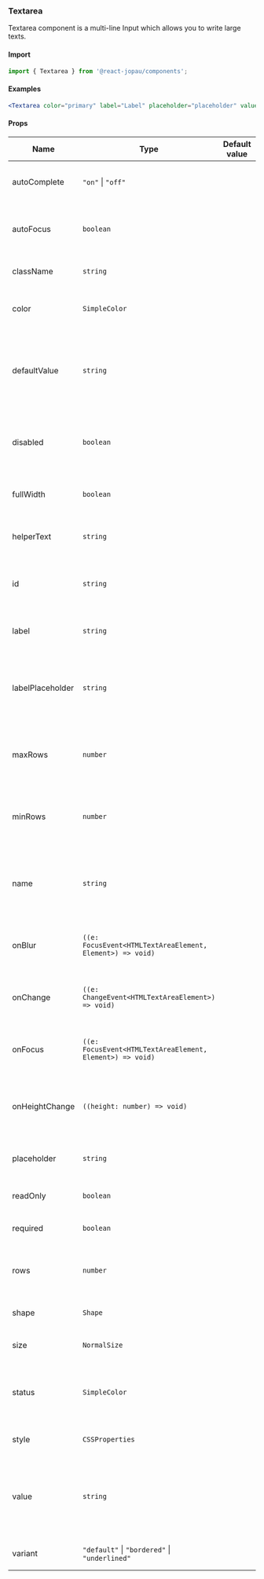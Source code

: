 ### Textarea

Textarea component is a multi-line Input which allows you to write large texts.

#### Import

```jsx
import { Textarea } from '@react-jopau/components';
```

#### Examples

```jsx
<Textarea color="primary" label="Label" placeholder="placeholder" value="text" />
```

#### Props

| Name             | Type                                                      | Default value | Description                                                                                   |
| ---------------- | --------------------------------------------------------- | ------------- | --------------------------------------------------------------------------------------------- |
| autoComplete     | `"on"` \| `"off"`                                         |               | Defines if the input has autocomplete enabled.                                                |
| autoFocus        | `boolean`                                                 |               | Defines the element should receive focus on render.                                           |
| className        | `string`                                                  |               | Classnames applied to root element                                                            |
| color            | `SimpleColor`                                             |               | Defines the color of input text, border and label.                                            |
| defaultValue     | `string`                                                  |               | Defines the default value (uncontrolled) of the current element, used when submitting a form. |
| disabled         | `boolean`                                                 |               | Defines if the element is disabled and not available for interaction.                         |
| fullWidth        | `boolean`                                                 |               | Defines if the button takes the full width of its parent.                                     |
| helperText       | `string`                                                  |               | Defines the helper text of the input element.                                                 |
| id               | `string`                                                  |               | Identifies the element that labels the current element.                                       |
| label            | `string`                                                  |               | Defines the label of the current element.                                                     |
| labelPlaceholder | `string`                                                  |               | Defines the placeholder, it becomes a label element when the input is focused.                |
| maxRows          | `number`                                                  |               | Defines the maximum number of rows of the textarea element.                                   |
| minRows          | `number`                                                  |               | Defines the minimum number of rows of the textarea element.                                   |
| name             | `string`                                                  |               | Define the name for the current element (used for form submission).                           |
| onBlur           | `((e: FocusEvent<HTMLTextAreaElement, Element>) => void)` |               | Function to be called when the element is blurred.                                            |
| onChange         | `((e: ChangeEvent<HTMLTextAreaElement>) => void)`         |               | Function to be called when the element value is changed.                                      |
| onFocus          | `((e: FocusEvent<HTMLTextAreaElement, Element>) => void)` |               | Function to be called when the element is focused.                                            |
| onHeightChange   | `((height: number) => void)`                              |               | Function to be called when the height of the textarea changes.                                |
| placeholder      | `string`                                                  |               | Defines the placeholder of the input element.                                                 |
| readOnly         | `boolean`                                                 |               | Defines if the element is read-only.                                                          |
| required         | `boolean`                                                 |               | Defines if the element is required.                                                           |
| rows             | `number`                                                  |               | Defines the number of rows of the textarea element.                                           |
| shape            | `Shape`                                                   |               | Defines the shape of the component.                                                           |
| size             | `NormalSize`                                              |               | Defines the size of the component.                                                            |
| status           | `SimpleColor`                                             |               | Defines the status of the element and determines the color of the border.                     |
| style            | `CSSProperties`                                           |               | Styles applied to root element                                                                |
| value            | `string`                                                  |               | Defines the value (controlled) of the current element, used when submitting a form.           |
| variant          | `"default"` \| `"bordered"` \| `"underlined"`             |               | Defines the variant of the component.                                                         |

